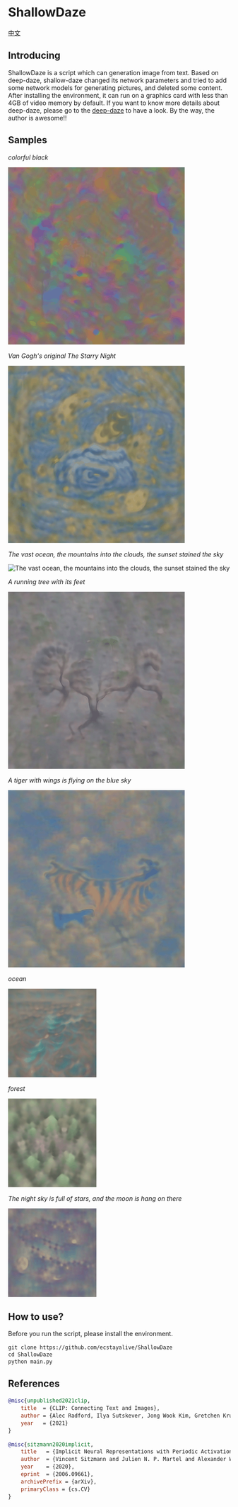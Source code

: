 # ShallowDaze
[中文](./README-ZH.md)
## Introducing
ShallowDaze is a script which can generation image from text. Based on deep-daze, shallow-daze changed its network parameters and tried to add some network models for generating pictures, and deleted some content. After installing the environment, it can run on a graphics card with less than 4GB of video memory by default. If you want to know more details about deep-daze, please go to the [deep-daze](https://github.com/lucidrains/deep-daze) to have a look. By the way, the author is awesome!!

## Samples

*colorful black*

![Colorful black](./samples/Colorful_black.gif)

*Van Gogh's original The Starry Night*

![Van Gogh's original The Starry Night](./samples/Van_Gogh's_original_The_Starry_Night.gif)

*The vast ocean, the mountains into the clouds, the sunset stained the sky*

![The vast ocean, the mountains into the clouds, the sunset stained the sky](./samples/The_vast_ocean_the_mountains_into_the_clouds_the_sunset_stained_the_sky.gif)

*A running tree with its feet*

![A running tree with its feet](./samples/A_running_tree_with_its_feet.gif)

*A tiger with wings is flying on the blue sky*

![A tiger with wings is flying on the blue sky](./samples/A_tiger_with_wings_is_flying_on_the_blue_sky.gif)

*ocean*

![ocean](./samples/ocean.gif)

*forest*

![forest](./samples/forest.gif)

*The night sky is full of stars, and the moon is hang on there*

![The night sky is full of stars, and the moon is hang on there](./samples/The_night_sky_is_full_of_stars_and_the_moon_is_hang_on_there.gif)

## How to use?

Before you run the script, please install the environment.
```
git clone https://github.com/ecstayalive/ShallowDaze
cd ShallowDaze
python main.py
```

## References

```bibtex
@misc{unpublished2021clip,
    title  = {CLIP: Connecting Text and Images},
    author = {Alec Radford, Ilya Sutskever, Jong Wook Kim, Gretchen Krueger, Sandhini Agarwal},
    year   = {2021}
}
```

```bibtex
@misc{sitzmann2020implicit,
    title   = {Implicit Neural Representations with Periodic Activation Functions},
    author  = {Vincent Sitzmann and Julien N. P. Martel and Alexander W. Bergman and David B. Lindell and Gordon Wetzstein},
    year    = {2020},
    eprint  = {2006.09661},
    archivePrefix = {arXiv},
    primaryClass = {cs.CV}
}
```